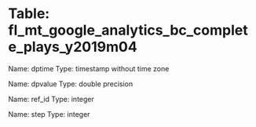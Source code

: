 Table: fl_mt_google_analytics_bc_complete_plays_y2019m04
========================================================

Name: dptime
Type: timestamp without time zone

Name: dpvalue
Type: double precision

Name: ref_id
Type: integer

Name: step
Type: integer

